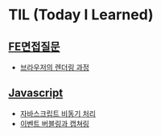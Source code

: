 # TIL (Today I Learned)

## [FE면접질문](https://github.com/HANYUNSEONG/TIL/tree/main/FE%EB%A9%B4%EC%A0%91%EC%A7%88%EB%AC%B8)
- [브라우저의 렌더링 과정](https://github.com/HANYUNSEONG/TIL/tree/main/FE%EB%A9%B4%EC%A0%91%EC%A7%88%EB%AC%B8/%EB%B8%8C%EB%9D%BC%EC%9A%B0%EC%A0%80%EC%9D%98%20%EB%A0%8C%EB%8D%94%EB%A7%81%20%EA%B3%BC%EC%A0%95)
## [Javascript](https://github.com/HANYUNSEONG/TIL/tree/main/Javascript)
- [자바스크립트 비동기 처리](https://github.com/HANYUNSEONG/TIL/tree/main/Javascript/%EB%B9%84%EB%8F%99%EA%B8%B0%EC%B2%98%EB%A6%AC)
- [이벤트 버블링과 캡쳐링](https://github.com/HANYUNSEONG/TIL/tree/main/Javascript/%EC%9D%B4%EB%B2%A4%ED%8A%B8%20%EB%B2%84%EB%B8%94%EB%A7%81%EA%B3%BC%20%EC%BA%A1%EC%B3%90%EB%A7%81)
